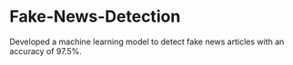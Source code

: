 # Fake-News-Detection
Developed a machine learning model to detect fake news articles with an accuracy of 97.5%.
